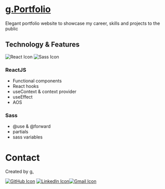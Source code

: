 # [g.Portfolio](https://giuliano-montis.vercel.app/)

Elegant portfolio website to showcase my career, skills and projects to the public

## Technology & Features

<img src="https://img.icons8.com/ios-filled/50/000000/react-native.png" alt="React Icon"/> <img src="https://img.icons8.com/color/48/000000/sass.png" alt="Sass Icon"/>

### ReactJS

- Functional components
- React hooks
- useContext & context provider
- useEffect
- AOS

### Sass

- @use & @forward
- partials
- sass variables

# Contact

Created by [g.](https://www.linkedin.com/in/giuliano-marco-montis/)

[<img src="https://img.icons8.com/clouds/100/000000/github.png" alt="GitHub Icon"/>](https://github.com/GiulianoMarcoMontis)
[<img src="https://img.icons8.com/clouds/100/000000/linkedin.png" alt="LinkedIn Icon"/>](https://www.linkedin.com/in/giuliano-marco-montis/)[<img src="https://img.icons8.com/clouds/100/000000/gmail-new.png" alt="Gmail Icon"/>](mailto:giuliano.montis@gmail.com)
